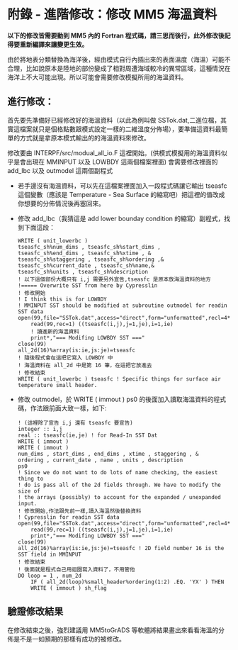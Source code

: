 # 附錄 - 進階修改：修改 MM5 海溫資料

**以下的修改皆需要動到 MM5 內的 Fortran 程式碼，請三思而後行，此外修改後記得要重新編譯來讓變更生效。**

由於將地表分類替換為海洋後，經由模式自行內插出來的表面溫度（海溫）可能不合理，比如說原本是陸地的部份變成了相對周遭海域較冷的異常區域，這種情況在海洋上不大可能出現。所以可能會需要修改模擬所用的海溫資料。

## 進行修改：

首先要先準備好已經修改好的海溫資料（以此為例叫做 SSTok.dat,二進位檔，其實這檔案就只是個格點數跟模式設定一樣的二維溫度分佈場），要準備這資料最簡單的方式就是拿原本模式輸出的的海溫資料來修改。

修改要由 INTERPF/src/modual_all_io.F 這裡開始。(供模式模擬用的海溫資料似乎是會出現在 MMINPUT 以及 LOWBDY 這兩個檔案裡面)
會需要修改裡面的 add_lbc 以及 outmodel 這兩個副程式

* 若手邊沒有海溫資料，可以先在這檔案裡面加入一段程式碼讓它輸出 tseasfc 這個變數（應該是 Temperature - Sea Surface 的縮寫吧）把這裡的值改成你想要的分佈情況後再塞回來。

* 修改 add_lbc（我猜這是 add lower bounday condition 的縮寫）副程式，找到下面這段：
    ```
    WRITE ( unit_lowerbc )
    tseasfc_sh%num_dims , tseasfc_sh%start_dims ,
    tseasfc_sh%end_dims , tseasfc_sh%xtime , &
    tseasfc_sh%staggering , tseasfc_sh%ordering ,&
    tseasfc_sh%current_date , tseasfc_sh%name,&
    tseasfc_sh%units , tseasfc_sh%description
    ! 以下這個部份大概只有 i,j 需要另外宣告,tseasfc 是原本放海溫資料的地方
    !===== Overwrite SST from here by Cypresslin
    ! 修改開始
    ! I think this is for LOWBDY
    ! MMINPUT SST should be modified at subroutine outmodel for readin SST data
    open(99,file="SSTok.dat",access="direct",form="unformatted",recl=4*ie*je,status="old")
        read(99,rec=1) ((tseasfc(i,j),j=1,je),i=1,ie)
        ! 讀進新的海溫資料
        print*,"=== Modifing LOWBDY SST ==="
    close(99)
    all_2d(16)%array(is:ie,js:je)=tseasfc
    ! 隨後程式會在這把它寫入 LOWBDY 中
    ! 海溫資料在 all_2d 中是第 16 筆，在這把它放進去
    ! 修改結束
    WRITE ( unit_lowerbc ) tseasfc ! Specific things for surface air temperature small header.
    ```

* 修改 outmodel，於 WRITE ( immout ) ps0 的後面加入讀取海溫資料的程式碼，作法跟前面大致一樣，如下:
    ```
    ! (這裡除了宣告 i,j 還有 tseasfc 要宣告)
    integer :: i,j
    real :: tseasfc(ie,je) ! for Read-In SST Dat
    WRITE ( immout )
    WRITE ( immout )
    num_dims , start_dims , end_dims , xtime , staggering , &
    ordering , current_date , name , units , description
    ps0
    ! Since we do not want to do lots of name checking, the easiest thing to
    ! do is pass all of the 2d fields through. We have to modify the size of
    ! the arrays (possibly) to account for the expanded / unexpanded input.
    ! 修改開始,作法跟先前一樣,讀入海溫然後替換資料
    ! Cypresslin for readin SST data
    open(99,file="SSTok.dat",access="direct",form="unformatted",recl=4*ie*je,status="old")
        read(99,rec=1) ((tseasfc(i,j),j=1,je),i=1,ie)
        print*,"=== Modifing LOWBDY SST ==="
    close(99)
    all_2d(16)%array(is:ie,js:je)=tseasfc ! 2D field number 16 is the SST field in MMINPUT
    ! 修改結束
    ! 後面就是程式自己用迴圈寫入資料了，不用管他
    DO loop = 1 , num_2d
        IF ( all_2d(loop)%small_header%ordering(1:2) .EQ. 'YX' ) THEN
        WRITE ( immout ) sh_flag
    ```

## 驗證修改結果
在修改結束之後，強烈建議用 MM5toGrADS 等軟體將結果畫出來看看海溫的分佈是不是一如預期的那樣有成功的被修改。
